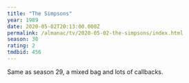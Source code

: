 ```yaml
---
title: "The Simpsons"
year: 1989
date: 2020-05-02T20:13:00.000Z
permalink: /almanac/tv/2020-05-02-the-simpsons/index.html
season: 30
rating: 2
tmdbid: 456
---
```


Same as season 29, a mixed bag and lots of callbacks.